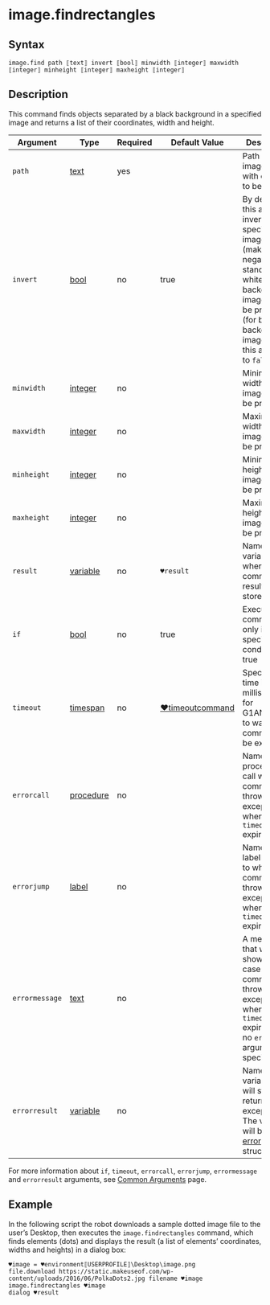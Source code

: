 # image.findrectangles

## Syntax

```G1ANT
image.find path ⟦text⟧ invert ⟦bool⟧ minwidth ⟦integer⟧ maxwidth ⟦integer⟧ minheight ⟦integer⟧ maxheight ⟦integer⟧
```

## Description

This command finds objects separated by a black background in a specified image and returns a list of their coordinates, width and height.

| Argument | Type | Required | Default Value | Description |
| -------- | ---- | -------- | ------------- | ----------- |
|`path`| [text](../../G1ANT.Language/Structures/TextStructure.md) | yes |  | Path to an image file with objects to be counted |
|`invert`| [bool](../../G1ANT.Language/Structures/BooleanStructure.md) | no | true | By default, this argument inverts a specified image (makes it a negative), so standard, white-background images can be processed (for black-background images, set this argument to `false`) |
|`minwidth`| [integer](../../G1ANT.Language/Structures/IntegerStructure.md) | no |  | Minimal width of an image area to be processed               |
|`maxwidth`| [integer](../../G1ANT.Language/Structures/IntegerStructure.md) | no |  | Maximal width of an image area to be processed               |
|`minheight`| [integer](../../G1ANT.Language/Structures/IntegerStructure.md) | no |  | Minimal height of an image area to be processed              |
|`maxheight`| [integer](../../G1ANT.Language/Structures/IntegerStructure.md) | no |                                                              | Maximal height of an image area to be processed              |
| `result`       | [variable](../../G1ANT.Language/Structures/VariableStructure.md) | no       | `♥result`                                                   | Name of a variable where the command's result will be stored |
| `if`           | [bool](../../G1ANT.Language/Structures/BooleanStructure.md) | no       | true                                                        | Executes the command only if a specified condition is true   |
| `timeout`      | [timespan](../../G1ANT.Language/Structures/TimeSpanStructure.md) | no       | [♥timeoutcommand](../../G1ANT.Addon.Core/Variables/TimeoutCommandVariable.md) | Specifies time in milliseconds for G1ANT.Robot to wait for the command to be executed |
| `errorcall`    | [procedure](../../G1ANT.Language/Structures/ProcedureStructure.md) | no       |                                                             | Name of a procedure to call when the command throws an exception or when a given `timeout` expires |
| `errorjump`    | [label](../../G1ANT.Language/Structures/LabelStructure.md) | no       |                                                             | Name of the label to jump to when the command throws an exception or when a given `timeout` expires |
| `errormessage` | [text](../../G1ANT.Language/Structures/TextStructure.md) | no       |                                                             | A message that will be shown in case the command throws an exception or when a given `timeout` expires, and no `errorjump` argument is specified |
| `errorresult`  | [variable](../../G1ANT.Language/Structures/VariableStructure.md) | no       |                                                             | Name of a variable that will store the returned exception. The variable will be of [error](../../G1ANT.Language/Structures/ErrorStructure.md) structure  |

For more information about `if`, `timeout`, `errorcall`, `errorjump`, `errormessage` and `errorresult` arguments, see [Common Arguments](../../../appendices/common-arguments.md) page.

## Example

In the following script the robot downloads a sample dotted image file to the user’s Desktop, then executes the `image.findrectangles` command, which finds elements (dots) and displays the result (a list of elements’ coordinates, widths and heights) in a dialog box:

```G1ANT
♥image = ♥environment⟦USERPROFILE⟧\Desktop\image.png
file.download https://static.makeuseof.com/wp-content/uploads/2016/06/PolkaDots2.jpg filename ♥image
image.findrectangles ♥image
dialog ♥result
```

